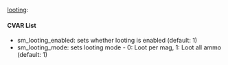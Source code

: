 [looting](plugins/looting.smx?raw=true): 
#### CVAR List
 * sm_looting_enabled: sets whether looting is enabled (default: 1)
 * sm_looting_mode: sets looting mode - 0: Loot per mag, 1: Loot all ammo (default: 1)

